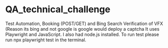 # QA_technical_challenge
Test Automation, Booking (POST/GET) and Bing Search Verification of VFX (Reason its bing and not google is google would deploy a captcha
It uses Playwright and JavaScript.
I also had node.js installed.
To run test please run npx playwright test in the terminal.




